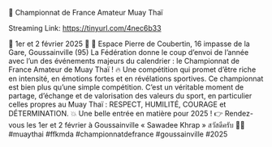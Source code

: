 🥊 Championnat de France Amateur Muay Thaï

Streaming Link: https://tinyurl.com/4nec6b33

📆 1er et 2 février 2025 🥊
📍 Espace Pierre de Coubertin,
16 impasse de la Gare, Goussainville (95)
La Fédération donne le coup d’envoi de l’année avec l’un des événements majeurs du calendrier :
le Championnat de France Amateur de Muay Thaï ! 🔥 Une compétition qui promet d’être riche en intensité, en émotions fortes et en révélations sportives.
Ce championnat est bien plus qu’une simple compétition. C’est un véritable moment de partage, d’échange et de valorisation des valeurs du sport, en particulier celles propres au Muay Thaï :
RESPECT, HUMILITÉ, COURAGE et DÉTERMINATION.
💥 Une belle entrée en matière pour 2025 !
👉 Rendez-vous les 1er et 2 février à Goussainville 
« Sawadee Khrap » สวัสดีครับ 🙏🏽
#muaythai #ffkmda #championnatdefrance #goussainville #2025
